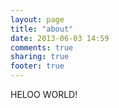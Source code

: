 ```yaml
---
layout: page
title: "about"
date: 2013-06-03 14:59
comments: true
sharing: true
footer: true
---
```

HELOO WORLD!
